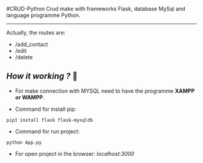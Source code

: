 #CRUD-Python
Crud make with frameworks Flask, database MySql and language programme Python.

*******
Actually, the routes are:

- /add_contact
- /edit
- /delete

## *How it working ?* 🚀

- For make connection with MYSQL need to have the programme **XAMPP or WAMPP**. 

- Command for install pip: 

```
pip3 install flask flask-mysqldb
```

- Command for run project: 

```
python App.py
```
- For open project in the browser: *localhost:3000*
